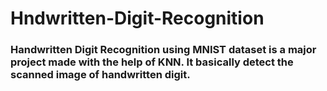 # Hndwritten-Digit-Recognition

### Handwritten Digit Recognition using MNIST dataset is a major project made with the help of KNN. It basically detect the scanned image of handwritten digit.


